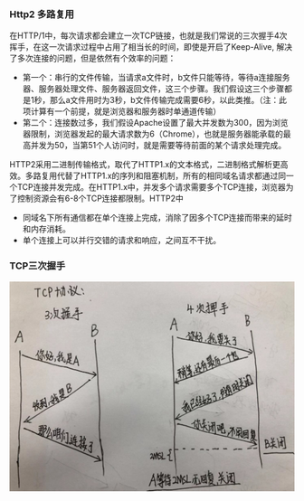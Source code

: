 ### Http2 多路复用
在HTTP/1中，每次请求都会建立一次TCP链接，也就是我们常说的三次握手4次挥手，在这一次请求过程中占用了相当长的时间，即使是开启了Keep-Alive, 解决了多次连接的问题，但是依然有个效率的问题：  
  - 第一个：串行的文件传输，当请求a文件时，b文件只能等待，等待a连接服务器、服务器处理文件、服务器返回文件，这三个步骤。我们假设这三个步骤都是1秒，那么a文件用时为3秒，b文件传输完成需要6秒，以此类推。（注：此项计算有一个前提，就是浏览器和服务器时单通道传输）
  - 第二个：连接数过多，我们假设Apache设置了最大并发数为300，因为浏览器限制，浏览器发起的最大请求数为6（Chrome），也就是服务器能承载的最高并发为50，当第51个人访问时，就是需要等待前面的某个请求处理完成。

HTTP2采用二进制传输格式，取代了HTTP1.x的文本格式，二进制格式解析更高效。多路复用代替了HTTP1.x的序列和阻塞机制，所有的相同域名请求都通过同一个TCP连接并发完成。在HTTP1.x中，并发多个请求需要多个TCP连接，浏览器为了控制资源会有6-8个TCP连接都限制。HTTP2中  
  - 同域名下所有通信都在单个连接上完成，消除了因多个TCP连接而带来的延时和内存消耗。  
  - 单个连接上可以并行交错的请求和响应，之间互不干扰。

### TCP三次握手
![TCP](./img/Tcp.jpg)